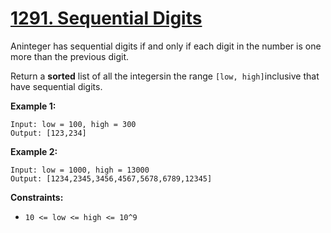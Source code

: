 # [1291. Sequential Digits](https://leetcode.com/problems/sequential-digits/description/?envType=daily-question&envId=2024-02-02)

Aninteger has sequential digits if and only if each digit in the number is one more than the previous digit.

Return a **sorted**  list of all the integersin the range `[low, high]`inclusive that have sequential digits.

**Example 1:** 

```
Input: low = 100, high = 300
Output: [123,234]
```

**Example 2:** 

```
Input: low = 1000, high = 13000
Output: [1234,2345,3456,4567,5678,6789,12345]
```

**Constraints:** 

- `10 <= low <= high <= 10^9`